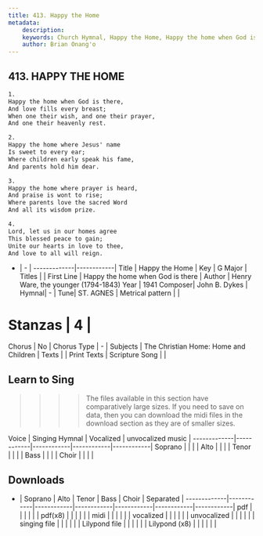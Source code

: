 ```yaml
---
title: 413. Happy the Home
metadata:
    description: 
    keywords: Church Hymnal, Happy the Home, Happy the home when God is there, 
    author: Brian Onang'o
---
```



## 413. HAPPY THE HOME

```txt
1.
Happy the home when God is there, 
And love fills every breast; 
When one their wish, and one their prayer, 
And one their heavenly rest. 

2.
Happy the home where Jesus' name 
Is sweet to every ear; 
Where children early speak his fame, 
And parents hold him dear. 

3.
Happy the home where prayer is heard, 
And praise is wont to rise; 
Where parents love the sacred Word 
And all its wisdom prize. 

4.
Lord, let us in our homes agree 
This blessed peace to gain; 
Unite our hearts in love to thee, 
And love to all will reign.
```

- |   -  |
-------------|------------|
Title | Happy the Home |
Key | G Major |
Titles |  |
First Line | Happy the home when God is there |
Author | Henry Ware, the younger (1794-1843)
Year | 1941
Composer| John B. Dykes |
Hymnal|  - |
Tune| ST. AGNES |
Metrical pattern | |
# Stanzas | 4 |
Chorus | No |
Chorus Type | - |
Subjects | The Christian Home: Home and Children |
Texts |  |
Print Texts | 
Scripture Song |  |
  
## Learn to Sing

>>>> The files available in this section have comparatively large sizes. If you need to save on data, then you can download the midi files in the download section as they are of smaller sizes.

Voice |  Singing Hymnal | Vocalized | unvocalized music |
-------------|------------|------------|------------|------------|
Soprano | | | |
Alto | | | |
Tenor | | | |
Bass | | | |
Choir | | | |

## Downloads

- |  Soprano | Alto | Tenor | Bass | Choir | Separated |
-------------|------------|------------|------------|------------|------------|------------|
pdf | | | | | |
pdf(x8) | | | | | |
midi | | | | | |
vocalized | | | | | |
unvocalized | | | | | |
singing file | | | | | |
Lilypond file | | | | | |
Lilypond (x8) | | | | | |
  